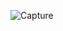 ![Capture](https://user-images.githubusercontent.com/66109177/229553719-2ba547c3-e288-44d4-a624-9a230ef4264b.JPG)

